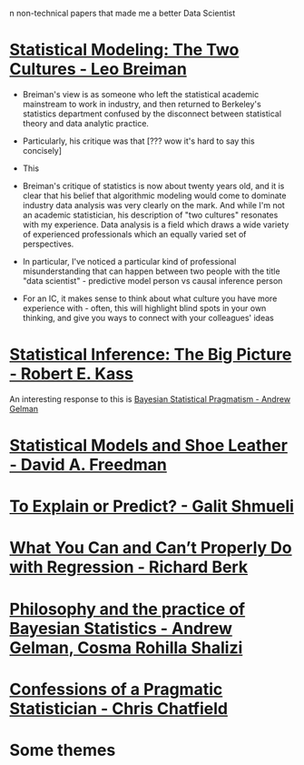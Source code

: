 n non-technical papers that made me a better Data Scientist

# [Statistical Modeling: The Two Cultures - Leo Breiman](https://projecteuclid.org/euclid.ss/1009213726)

- Breiman's view is as someone who left the statistical academic mainstream to work in industry, and then returned to Berkeley's statistics department confused by the disconnect between statistical theory and data analytic practice. 

- Particularly, his critique was that [??? wow it's hard to say this concisely]

- This 

- Breiman's critique of statistics is now about twenty years old, and it is clear that his belief that algorithmic modeling would come to dominate industry data analysis was very clearly on the mark. And while I'm not an academic statistician, his description of "two cultures" resonates with my experience. Data analysis is a field which draws a wide variety of experienced professionals which an equally varied set of perspectives.

- In particular, I've noticed a particular kind of professional misunderstanding that can happen between two people with the title "data scientist" - predictive model person vs causal inference person

- For an IC, it makes sense to think about what culture you have more experience with - often, this will highlight blind spots in your own thinking, and give you ways to connect with your colleagues' ideas

# [Statistical Inference: The Big Picture - Robert E. Kass](http://www.stat.cmu.edu/~kass/papers/bigpic.pdf)

An interesting response to this is [Bayesian Statistical Pragmatism - Andrew Gelman](https://projecteuclid.org/euclid.ss/1307626555)

# [Statistical Models and Shoe Leather - David A. Freedman](https://psychology.okstate.edu/faculty/jgrice/psyc5314/Freedman_1991A.pdf)

# [To Explain or Predict? - Galit Shmueli](https://www.stat.berkeley.edu/~aldous/157/Papers/shmueli.pdf)

# [What You Can and Can’t Properly Do with Regression - Richard Berk](http://www.public.asu.edu/~gasweete/crj604/readings/2010-Berk%20(what%20you%20can%20and%20can't%20do%20with%20regression).pdf)

# [Philosophy and the practice of Bayesian Statistics - Andrew Gelman, Cosma Rohilla Shalizi](http://www.stat.columbia.edu/~gelman/research/published/philosophy.pdf)

# [Confessions of a Pragmatic Statistician - Chris Chatfield](https://www2.isye.gatech.edu/isyebayes/bank/chatfield.pdf)

# Some themes
